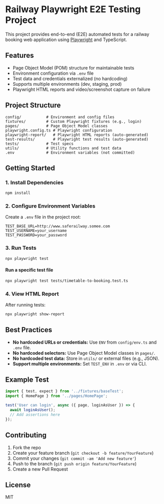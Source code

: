 # Railway Playwright E2E Testing Project

This project provides end-to-end (E2E) automated tests for a railway booking web application using [Playwright](https://playwright.dev/) and TypeScript.

## Features
- Page Object Model (POM) structure for maintainable tests
- Environment configuration via `.env` file
- Test data and credentials externalized (no hardcoding)
- Supports multiple environments (dev, staging, prod)
- Playwright HTML reports and video/screenshot capture on failure

## Project Structure
```
config/           # Environment and config files
fixtures/         # Custom Playwright fixtures (e.g., login)
pages/            # Page Object Model classes
playwright.config.ts # Playwright configuration
playwright-report/   # Playwright HTML reports (auto-generated)
test-results/        # Playwright test results (auto-generated)
tests/            # Test specs
utils/            # Utility functions and test data
.env              # Environment variables (not committed)
```

## Getting Started

### 1. Install Dependencies
```bash
npm install
```

### 2. Configure Environment Variables
Create a `.env` file in the project root:
```
TEST_BASE_URL=http://www.saferailway.somee.com
TEST_USERNAME=your_username
TEST_PASSWORD=your_password
```

### 3. Run Tests
```bash
npx playwright test
```

#### Run a specific test file
```bash
npx playwright test tests/timetable-to-booking.test.ts
```

### 4. View HTML Report
After running tests:
```bash
npx playwright show-report
```

## Best Practices
- **No hardcoded URLs or credentials:** Use `ENV` from `config/env.ts` and `.env` file.
- **No hardcoded selectors:** Use Page Object Model classes in `pages/`.
- **No hardcoded test data:** Store in `utils/` or external files (e.g., JSON).
- **Support multiple environments:** Set `TEST_ENV` in `.env` or via CLI.

## Example Test
```typescript
import { test, expect } from '../fixtures/baseTest';
import { HomePage } from '../pages/HomePage';

test('User can login', async ({ page, loginAsUser }) => {
  await loginAsUser();
  // Add assertions here
});
```

## Contributing
1. Fork the repo
2. Create your feature branch (`git checkout -b feature/YourFeature`)
3. Commit your changes (`git commit -am 'Add new feature'`)
4. Push to the branch (`git push origin feature/YourFeature`)
5. Create a new Pull Request

## License
MIT
